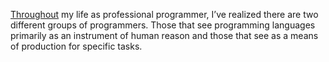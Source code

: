 [Throughout](https://www.stephendiehl.com/posts/exotic01.html) my life as professional programmer, I’ve realized there are two different groups of programmers. Those that see programming languages primarily as an instrument of human reason and those that see as a means of production for specific tasks.
